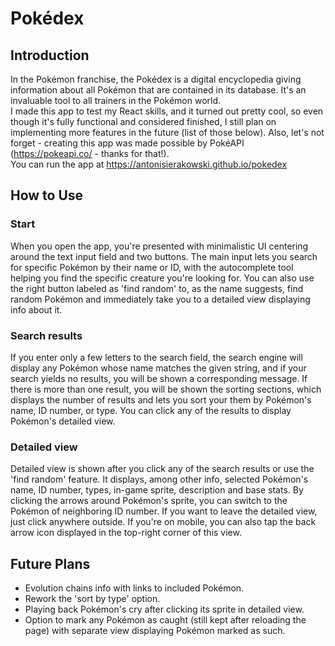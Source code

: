 # Pokédex

## Introduction

In the Pokémon franchise, the Pokédex is a digital encyclopedia giving information about all Pokémon that are contained in its database. It's an invaluable tool to all trainers in the Pokémon world.<br />
I made this app to test my React skills, and it turned out pretty cool, so even though it's fully functional and considered finished, I still plan on implementing more features in the future (list of those below). Also, let's not forget - creating this app was made possible by PokéAPI (https://pokeapi.co/ - thanks for that!). <br />
You can run the app at https://antonisierakowski.github.io/pokedex

## How to Use

### Start
When you open the app, you're presented with minimalistic UI centering around the text input field and two buttons. The main input lets you search for specific Pokémon by their name or ID, with the autocomplete tool helping you find the specific creature you're looking for. You can also use the right button labeled as 'find random' to, as the name suggests, find random Pokémon and immediately take you to a detailed view displaying info about it.

### Search results
If you enter only a few letters to the search field, the search engine will display any Pokémon whose name matches the given string, and if your search yields no results, you will be shown a corresponding message. If there is more than one result, you will be shown the sorting sections, which displays the number of results and lets you sort your them by Pokémon's name, ID number, or type. You can click any of the results to display Pokémon's detailed view.

### Detailed view
Detailed view is shown after you click any of the search results or use the 'find random' feature. It displays, among other info, selected Pokémon's name, ID number, types, in-game sprite, description and base stats. By clicking the arrows around Pokémon's sprite, you can switch to the Pokémon of neighboring ID number. If you want to leave the detailed view, just click anywhere outside. If you're on mobile, you can also tap the back arrow icon displayed in the top-right corner of this view.

## Future Plans 
* Evolution chains info with links to included Pokémon.
* Rework the 'sort by type' option.
* Playing back Pokémon's cry after clicking its sprite in detailed view.
* Option to mark any Pokémon as caught (still kept after reloading the page) with separate view displaying Pokémon marked as such.
